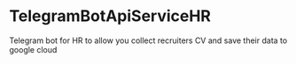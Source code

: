 # TelegramBotApiServiceHR
Telegram bot for HR to allow you collect recruiters CV and save their data to google cloud

